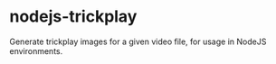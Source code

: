 # nodejs-trickplay
Generate trickplay images for a given video file, for usage in NodeJS environments.

